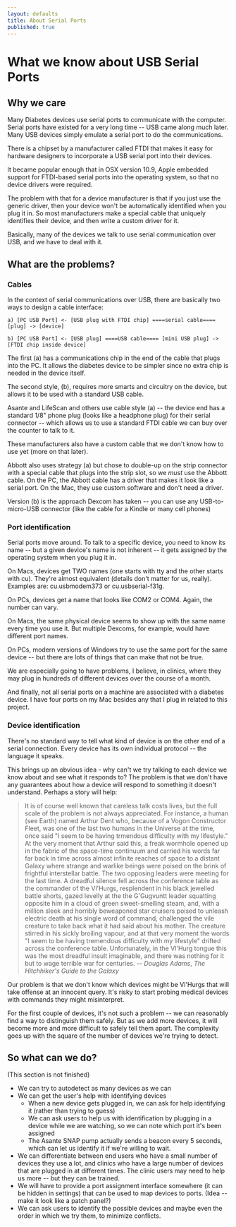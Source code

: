 ```yaml
---
layout: defaults
title: About Serial Ports
published: true
---
```

# What we know about USB Serial Ports

## Why we care

Many Diabetes devices use serial ports to communicate with the computer. Serial ports have existed for a very long time -- USB came along much later. Many USB devices simply emulate a serial port to do the communications.

There is a chipset by a manufacturer called FTDI that makes it easy for hardware designers to incorporate a USB serial port into their devices.

It became popular enough that in OSX version 10.9, Apple embedded support for FTDI-based serial ports into the operating system, so that no device drivers were required.

The problem with that for a device manufacturer is that if you just use the generic driver, then your device won't be automatically identified when you plug it in. So most manufacturers make a special cable that uniquely identifies their device, and then write a custom driver for it.

Basically, many of the devices we talk to use serial communication over USB, and we have to deal with it.

## What are the problems?

### Cables

In the context of serial communications over USB, there are basically two ways to design a cable interface:

    a) [PC USB Port] <- [USB plug with FTDI chip] ====serial cable==== [plug] -> [device]

    b) [PC USB Port] <- [USB plug] ====USB cable==== [mini USB plug] -> [FTDI chip inside device]

The first (a) has a communications chip in the end of the cable that plugs into the PC. It allows the diabetes device to be simpler since no extra chip is needed in the device itself.

The second style, (b), requires more smarts and circuitry on the device, but allows it to be used with a standard USB cable.

Asante and LifeScan and others use cable style (a) -- the device end has a standard 1/8" phone plug (looks like a headphone plug) for their serial connector -- which allows us to use a standard FTDI cable we can buy over the counter to talk to it.

These manufacturers also have a custom cable that we don't know how to use yet (more on that later).

Abbott also uses strategy (a) but chose to double-up on the strip connector with a special cable that plugs into the strip slot, so we *must* use the Abbott cable. On the PC, the Abbott cable has a driver that makes it look like a serial port. On the Mac, they use custom software and don't need a driver.

Version (b) is the approach Dexcom has taken -- you can use any USB-to-micro-USB connector (like the cable for a Kindle or many cell phones)

### Port identification

Serial ports move around. To talk to a specific device, you need to know its name -- but a given device's name is not inherent -- it gets assigned by the operating system when you plug it in.

On Macs, devices get TWO names (one starts with tty and the other starts with cu). They're almost equivalent (details don't matter for us, really). Examples are: cu.usbmodem373 or cu.usbserial-f31g.

On PCs, devices get a name that looks like COM2 or COM4. Again, the number can vary.

On Macs, the same physical device seems to show up with the same name every time you use it. But multiple Dexcoms, for example, would have different port names.

On PCs, modern versions of Windows try to use the same port for the same device -- but there are lots of things that can make that not be true.

We are especially going to have problems, I believe, in clinics, where they may plug in hundreds of different devices over the course of a month.

And finally, not all serial ports on a machine are associated with a diabetes device. I have four ports on my Mac besides any that I plug in related to this project.

### Device identification

There's no standard way to tell what kind of device is on the other end of a serial connection. Every device has its own individual protocol -- the language it speaks.

This brings up an obvious idea - why can't we try talking to each device we know about and see what it responds to? The problem is that we don't have any guarantees about how a device will respond to something it doesn't understand. Perhaps a story will help:

> It is of course well known that careless talk costs lives, but the full scale of the problem is not always appreciated.
> For instance, a human (see Earth) named Arthur Dent who, because of a Vogon Constructor Fleet, was one of the last two humans in the Universe at the time, once said "I seem to be having trmendous difficulty with my lifestyle." At the very moment that Arthur said this, a freak wormhole opened up in the fabric of the space-time continuum and carried his words far far back in time across almost infinite reaches of space to a distant Galaxy where strange and warlike beings were poised on the brink of frightful interstellar battle.
> The two opposing leaders were meeting for the last time.
> A dreadful silence fell across the conference table as the commander of the Vl'Hurgs, resplendent in his black jewelled battle shorts, gazed levelly at the the G'Gugvuntt leader squatting opposite him in a cloud of green sweet-smelling steam, and, with a million sleek and horribly beweaponed star cruisers poised to unleash electric death at his single word of command, challenged the vile creature to take back what it had said about his mother.
> The creature stirred in his sickly broiling vapour, and at that very moment the words "I seem to be having tremendous difficulty with my lifestyle" drifted across the conference table.
> Unfortunately, in the Vl'Hurg tongue this was the most dreadful insult imaginable, and there was nothing for it but to wage terrible war for centuries.
    -- *Douglas Adams*, _The Hitchhiker's Guide to the Galaxy_

Our problem is that we don't know which devices might be Vl'Hurgs that will take offense at an innocent query. It's risky to start probing medical devices with commands they might misinterpret.

For the first couple of devices, it's not such a problem -- we can reasonably find a way to distinguish them safely. But as we add more devices, it will become more and more difficult to safely tell them apart. The complexity goes up with the square of the number of devices we're trying to detect.

## So what can we do?

(This section is not finished)

* We can try to autodetect as many devices as we can
* We can get the user's help with identifying devices
  * When a new device gets plugged in, we can ask for help identifying it (rather than trying to guess)
  * We can ask users to help us with identification by plugging in a device while we are watching, so we can note which port it's been assigned
  * The Asante SNAP pump actually sends a beacon every 5 seconds, which can let us identify it if we're willing to wait.
* We can differentiate between end users who have a small number of devices they use a lot, and clinics who have a large number of devices that are plugged in at different times. The clinic users may need to help us more -- but they can be trained.
* We will have to provide a port assignment interface somewhere (it can be hidden in settings) that can be used to map devices to ports. (Idea -- make it look like a patch panel?)
* We can ask users to identify the possible devices and maybe even the order in which we try them, to minimize conflicts.
